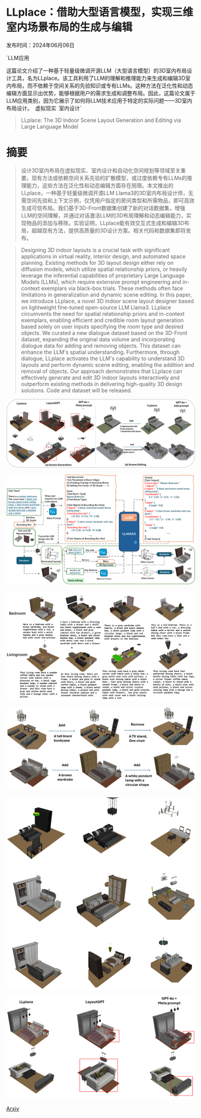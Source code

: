 # LLplace：借助大型语言模型，实现三维室内场景布局的生成与编辑

发布时间：2024年06月06日

`LLM应用

这篇论文介绍了一种基于轻量级微调开源LLM（大型语言模型）的3D室内布局设计工具，名为LLplace。该工具利用了LLM的理解和推理能力来生成和编辑3D室内布局，而不依赖于空间关系的先验知识或专有LLMs。这种方法在泛化性和动态编辑方面显示出优势，能够根据用户的需求生成和调整布局。因此，这篇论文属于LLM应用类别，因为它展示了如何将LLM技术应用于特定的实际问题——3D室内布局设计。` `虚拟现实` `室内设计`

> LLplace: The 3D Indoor Scene Layout Generation and Editing via Large Language Model

# 摘要

> 设计3D室内布局在虚拟现实、室内设计和自动化空间规划等领域至关重要。现有方法或依赖空间关系先验的扩散模型，或过度依赖专有LLMs的推理能力，这些方法在泛化性和动态编辑方面存在局限。本文推出的LLplace，一种基于轻量级微调开源LLM Llama3的3D室内布局设计师，无需空间先验和上下文示例，仅凭用户指定的房间类型和所需物品，即可高效生成可信布局。我们基于3D-Front数据集创建了新的对话数据集，增强LLM的空间理解，并通过对话激活LLM的3D布局理解和动态编辑能力，实现物品的添加与移除。实验证明，LLplace能有效交互式生成和编辑3D布局，超越现有方法，提供高质量的3D设计方案。相关代码和数据集即将发布。

> Designing 3D indoor layouts is a crucial task with significant applications in virtual reality, interior design, and automated space planning. Existing methods for 3D layout design either rely on diffusion models, which utilize spatial relationship priors, or heavily leverage the inferential capabilities of proprietary Large Language Models (LLMs), which require extensive prompt engineering and in-context exemplars via black-box trials. These methods often face limitations in generalization and dynamic scene editing. In this paper, we introduce LLplace, a novel 3D indoor scene layout designer based on lightweight fine-tuned open-source LLM Llama3. LLplace circumvents the need for spatial relationship priors and in-context exemplars, enabling efficient and credible room layout generation based solely on user inputs specifying the room type and desired objects. We curated a new dialogue dataset based on the 3D-Front dataset, expanding the original data volume and incorporating dialogue data for adding and removing objects. This dataset can enhance the LLM's spatial understanding. Furthermore, through dialogue, LLplace activates the LLM's capability to understand 3D layouts and perform dynamic scene editing, enabling the addition and removal of objects. Our approach demonstrates that LLplace can effectively generate and edit 3D indoor layouts interactively and outperform existing methods in delivering high-quality 3D design solutions. Code and dataset will be released.

![LLplace：借助大型语言模型，实现三维室内场景布局的生成与编辑](../../../paper_images/2406.03866/firstimage.png)

![LLplace：借助大型语言模型，实现三维室内场景布局的生成与编辑](../../../paper_images/2406.03866/main_pipeline.png)

![LLplace：借助大型语言模型，实现三维室内场景布局的生成与编辑](../../../paper_images/2406.03866/results.png)

![LLplace：借助大型语言模型，实现三维室内场景布局的生成与编辑](../../../paper_images/2406.03866/scene_editing.png)

![LLplace：借助大型语言模型，实现三维室内场景布局的生成与编辑](../../../paper_images/2406.03866/moreresults.png)

![LLplace：借助大型语言模型，实现三维室内场景布局的生成与编辑](../../../paper_images/2406.03866/compare.png)

[Arxiv](https://arxiv.org/abs/2406.03866)